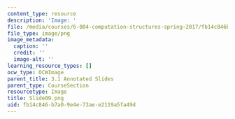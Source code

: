 ```yaml
---
content_type: resource
description: 'Image: '
file: /media/courses/6-004-computation-structures-spring-2017/fb14c846b7a09e4e73aee2119a5fa49d_Slide09.png
file_type: image/png
image_metadata:
  caption: ''
  credit: ''
  image-alt: ''
learning_resource_types: []
ocw_type: OCWImage
parent_title: 3.1 Annotated Slides
parent_type: CourseSection
resourcetype: Image
title: Slide09.png
uid: fb14c846-b7a0-9e4e-73ae-e2119a5fa49d
---
```

